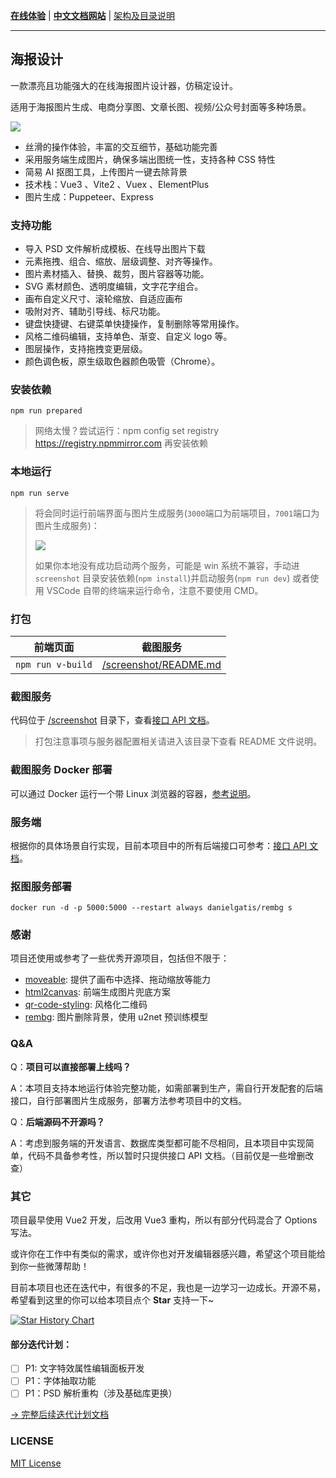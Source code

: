 **[在线体验](https://design.palxp.cn/)** | **[中文文档网站](https://xp.palxp.cn/)** | [架构及目录说明](https://xp.palxp.cn/#/articles/1689321259854)

---

## 海报设计

一款漂亮且功能强大的在线海报图片设计器，仿稿定设计。

适用于海报图片生成、电商分享图、文章长图、视频/公众号封面等多种场景。

![](https://xp.palxp.cn/images/2023-7-16-1689500112694.gif)

- 丝滑的操作体验，丰富的交互细节，基础功能完善
- 采用服务端生成图片，确保多端出图统一性，支持各种 CSS 特性
- 简易 AI 抠图工具，上传图片一键去除背景
- 技术栈：Vue3 、Vite2 、Vuex 、ElementPlus
- 图片生成：Puppeteer、Express

### 支持功能

- 导入 PSD 文件解析成模板、在线导出图片下载
- 元素拖拽、组合、缩放、层级调整、对齐等操作。
- 图片素材插入、替换、裁剪，图片容器等功能。
- SVG 素材颜色、透明度编辑，文字花字组合。
- 画布自定义尺寸、滚轮缩放、自适应画布
- 吸附对齐、辅助引导线、标尺功能。
- 键盘快捷键、右键菜单快捷操作，复制删除等常用操作。
- 风格二维码编辑，支持单色、渐变、自定义 logo 等。
- 图层操作，支持拖拽变更层级。
- 颜色调色板，原生级取色器颜色吸管（Chrome）。


### 安装依赖

```
npm run prepared
```

> 网络太慢？尝试运行：npm config set registry https://registry.npmmirror.com 再安装依赖

### 本地运行

```
npm run serve
```

> 将会同时运行前端界面与图片生成服务(`3000`端口为前端项目，`7001`端口为图片生成服务)：
>
> ![](https://xp.palxp.cn/images/2023-7-16-1689498291322.png)
>
> 如果你本地没有成功启动两个服务，可能是 win 系统不兼容，手动进 `screenshot` 目录安装依赖(`npm install`)并启动服务(`npm run dev`) 或者使用 VSCode 自带的终端来运行命令，注意不要使用 CMD。

### 打包

| 前端页面          | 截图服务                                                                                         |
| ----------------- | ------------------------------------------------------------------------------------------------ |
| `npm run v-build` | [/screenshot/README.md](https://github.com/palxiao/poster-design/blob/main/screenshot/README.md) |

### 截图服务

代码位于 [/screenshot](https://github.com/palxiao/poster-design/tree/main/screenshot) 目录下，查看[接口 API 文档](https://xp.palxp.cn/apidoc/screenshot.html)。

> 打包注意事项与服务器配置相关请进入该目录下查看 README 文件说明。

### 截图服务 Docker 部署

可以通过 Docker 运行一个带 Linux 浏览器的容器，[参考说明](https://xp.palxp.cn/#/articles/1689319644311?id=docker%e5%ae%b9%e5%99%a8)。

### 服务端

根据你的具体场景自行实现，目前本项目中的所有后端接口可参考：[接口 API 文档](https://xp.palxp.cn/apidoc/index.html)。

### 抠图服务部署

```
docker run -d -p 5000:5000 --restart always danielgatis/rembg s
```

### 感谢

项目还使用或参考了一些优秀开源项目，包括但不限于：

- [moveable](https://github.com/daybrush/moveable): 提供了画布中选择、拖动缩放等能力
- [html2canvas](https://github.com/niklasvh/html2canvas): 前端生成图片兜底方案
- [qr-code-styling](https://qr-code-styling.com/): 风格化二维码
- [rembg](https://github.com/danielgatis/rembg): 图片删除背景，使用 u2net 预训练模型

### Q&A

Q：**项目可以直接部署上线吗？**

A：本项目支持本地运行体验完整功能，如需部署到生产，需自行开发配套的后端接口，自行部署图片生成服务，部署方法参考项目中的文档。

Q：**后端源码不开源吗？**

A：考虑到服务端的开发语言、数据库类型都可能不尽相同，且本项目中实现简单，代码不具备参考性，所以暂时只提供接口 API 文档。（目前仅是一些增删改查）

### 其它

项目最早使用 Vue2 开发，后改用 Vue3 重构，所以有部分代码混合了 Options 写法。

或许你在工作中有类似的需求，或许你也对开发编辑器感兴趣，希望这个项目能给到你一些微薄帮助！

目前本项目也还在迭代中，有很多的不足，我也是一边学习一边成长。开源不易，希望看到这里的你可以给本项目点个 **Star** 支持一下~

[![Star History Chart](https://api.star-history.com/svg?repos=palxiao/poster-design&type=Date)](https://star-history.com/#palxiao/poster-design&Date)

#### 部分迭代计划：

- [ ] P1: 文字特效属性编辑面板开发
- [ ] P1：字体抽取功能
- [ ] P1：PSD 解析重构（涉及基础库更换）

[ -> 完整后续迭代计划文档](https://xp.palxp.cn/#/articles/1689319986889?id=%e8%bf%ad%e4%bb%a3%e8%ae%a1%e5%88%92)

### LICENSE

[MIT License](https://github.com/palxiao/poster-design/blob/main/LICENSE)

